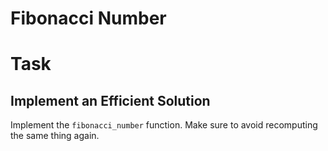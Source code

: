 # Fibonacci Number

# Task

## Implement an Efficient Solution
Implement the `fibonacci_number` function.
Make sure to avoid recomputing the same thing again.